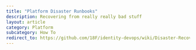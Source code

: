 ```yaml
---
title: "Platform Disaster Runbooks"
description: Recovering from really really bad stuff
layout: article
category: Platform
subcategory: How To
redirect_to: https://github.com/18F/identity-devops/wiki/Disaster-Recovery:-Recovering-RDS-and-KMS
---
```


